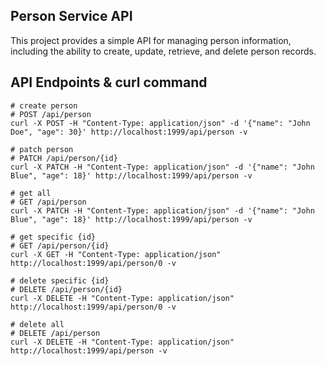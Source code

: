 ## Person Service API

This project provides a simple API for managing person information, including the ability to create, update, retrieve, and delete person records.

## API Endpoints & curl command
```console
# create person
# POST /api/person
curl -X POST -H "Content-Type: application/json" -d '{"name": "John Doe", "age": 30}' http://localhost:1999/api/person -v

# patch person
# PATCH /api/person/{id}
curl -X PATCH -H "Content-Type: application/json" -d '{"name": "John Blue", "age": 18}' http://localhost:1999/api/person -v

# get all
# GET /api/person
curl -X PATCH -H "Content-Type: application/json" -d '{"name": "John Blue", "age": 18}' http://localhost:1999/api/person -v

# get specific {id}
# GET /api/person/{id}
curl -X GET -H "Content-Type: application/json" http://localhost:1999/api/person/0 -v

# delete specific {id}
# DELETE /api/person/{id}
curl -X DELETE -H "Content-Type: application/json" http://localhost:1999/api/person/0 -v

# delete all
# DELETE /api/person
curl -X DELETE -H "Content-Type: application/json" http://localhost:1999/api/person -v
```

